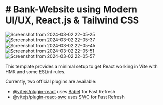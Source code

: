 # # Bank-Website using Modern UI/UX, React.js & Tailwind CSS
![Screenshot from 2024-03-02 22-05-25](https://github.com/belayhun-arage/Bank-Website/assets/87091916/1b940896-0a1d-4b83-8720-73af84287580)
![Screenshot from 2024-03-02 22-05-37](https://github.com/belayhun-arage/Bank-Website/assets/87091916/7458a32f-3d5e-4e50-ade7-a7c05cc883cc)
![Screenshot from 2024-03-02 22-05-45](https://github.com/belayhun-arage/Bank-Website/assets/87091916/c2c82882-0c5c-4a61-a0d4-38b389b4b013)
![Screenshot from 2024-03-02 22-05-51](https://github.com/belayhun-arage/Bank-Website/assets/87091916/c7763351-a327-4a57-bc02-2ef0a7c7e88c)
![Screenshot from 2024-03-02 22-05-57](https://github.com/belayhun-arage/Bank-Website/assets/87091916/3bd96b4d-a438-421a-9eae-7055b5c97412)

This template provides a minimal setup to get React working in Vite with HMR and some ESLint rules.

Currently, two official plugins are available:

- [@vitejs/plugin-react](https://github.com/vitejs/vite-plugin-react/blob/main/packages/plugin-react/README.md) uses [Babel](https://babeljs.io/) for Fast Refresh
- [@vitejs/plugin-react-swc](https://github.com/vitejs/vite-plugin-react-swc) uses [SWC](https://swc.rs/) for Fast Refresh
